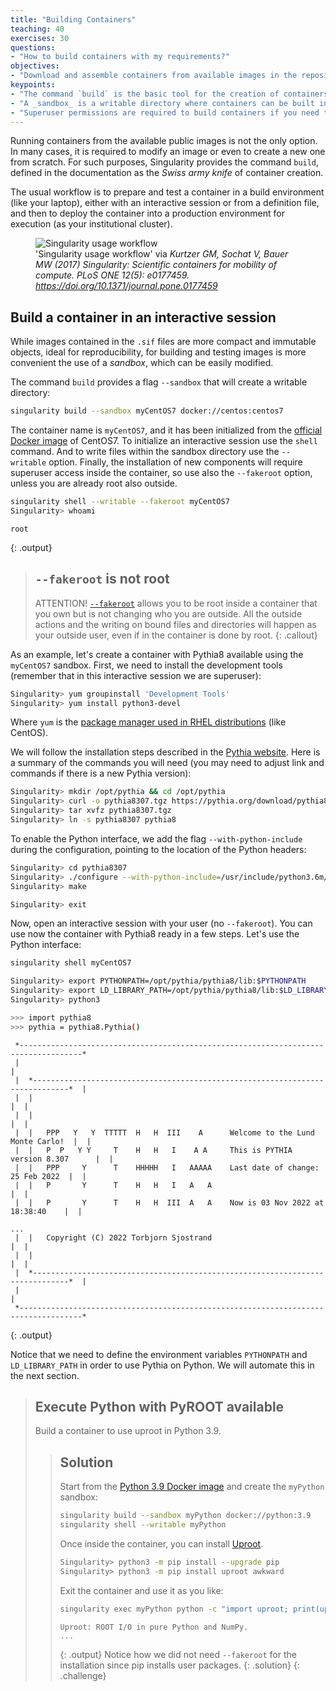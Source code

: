 ```yaml
---
title: "Building Containers"
teaching: 40
exercises: 30
questions:
- "How to build containers with my requirements?"
objectives:
- "Download and assemble containers from available images in the repositories."
keypoints:
- "The command `build` is the basic tool for the creation of containers."
- "A _sandbox_ is a writable directory where containers can be built interactively."
- "Superuser permissions are required to build containers if you need to install packages or manipulate the operating system."
---
```


Running containers from the available public images is not the only option. In many cases, it is required to modify
an image or even to create a new one from scratch. For such purposes, Singularity provides the command `build`,
defined in the documentation as the _Swiss army knife_ of container creation.

The usual workflow is to prepare and test a container in a build environment (like your laptop),
either with an interactive session or from a definition file,
and then to deploy the container into a production environment for execution (as your institutional cluster).

<figure>
  <img src="https://journals.plos.org/plosone/article/figure/image?size=large&id=10.1371/journal.pone.0177459.g001" alt="Singularity usage workflow"/>
  <figcaption>'Singularity usage workflow' via <i>Kurtzer GM, Sochat V, Bauer MW (2017) Singularity: Scientific containers for mobility of compute. PLoS ONE 12(5): e0177459. <a href="https://doi.org/10.1371/journal.pone.0177459">https://doi.org/10.1371/journal.pone.0177459</a></i></figcaption>
</figure>

## Build a container in an interactive session

While images contained in the `.sif` files are more compact and immutable objects, ideal for reproducibility, for building and testing images is
more convenient the use of a _sandbox_, which can be easily modified.

The command `build` provides a flag `--sandbox` that will create a writable directory:
```bash
singularity build --sandbox myCentOS7 docker://centos:centos7
```
The container name is `myCentOS7`, and it has been initialized from the [official Docker image](https://hub.docker.com/_/centos)
of CentOS7.
To initialize an interactive session use the `shell` command. And to write files within the sandbox directory use the `--writable` option.
Finally, the installation of new components will require superuser access inside the container, so use also the `--fakeroot` option, unless you are already root also outside.
```bash
singularity shell --writable --fakeroot myCentOS7
Singularity> whoami
```
~~~
root
~~~
{: .output}
> ## `--fakeroot` is not root
> ATTENTION! [`--fakeroot`](https://apptainer.org/docs/user/main/fakeroot.html) allows you to be root inside a container that you own but is not changing who you are outside.
> All the outside actions and the writing on bound files and directories will happen as your outside user, even if in the container is done by root.
{: .callout}

As an example, let's create a container with Pythia8 available using the `myCentOS7` sandbox.
First, we need to install the development tools (remember that in this interactive session we are superuser):
```bash
Singularity> yum groupinstall 'Development Tools'
Singularity> yum install python3-devel
```
Where `yum` is the [package manager used in RHEL distributions](https://en.wikipedia.org/wiki/Yum_(software))
(like CentOS).

We will follow the
installation steps described in the [Pythia website](https://pythia.org/).
Here is a summary of the commands you will need (you may need to adjust link and commands if there is a new Pythia version):

```bash
Singularity> mkdir /opt/pythia && cd /opt/pythia
Singularity> curl -o pythia8307.tgz https://pythia.org/download/pythia83/pythia8307.tgz
Singularity> tar xvfz pythia8307.tgz
Singularity> ln -s pythia8307 pythia8
```

To enable the Python interface, we add the flag `--with-python-include` during the configuration, pointing to the
location of the Python headers:

```bash
Singularity> cd pythia8307
Singularity> ./configure --with-python-include=/usr/include/python3.6m/
Singularity> make

Singularity> exit
```

Now, open an interactive session with your user (no `--fakeroot`). You can use now the container with Pythia8 ready in a
few steps. Let's use the Python interface:

```bash
singularity shell myCentOS7

Singularity> export PYTHONPATH=/opt/pythia/pythia8/lib:$PYTHONPATH
Singularity> export LD_LIBRARY_PATH=/opt/pythia/pythia8/lib:$LD_LIBRARY_PATH
Singularity> python3

>>> import pythia8
>>> pythia = pythia8.Pythia()
```
~~~
 *------------------------------------------------------------------------------------*
 |                                                                                    |
 |  *------------------------------------------------------------------------------*  |
 |  |                                                                              |  |
 |  |                                                                              |  |
 |  |   PPP   Y   Y  TTTTT  H   H  III    A      Welcome to the Lund Monte Carlo!  |  |
 |  |   P  P   Y Y     T    H   H   I    A A     This is PYTHIA version 8.307      |  |
 |  |   PPP     Y      T    HHHHH   I   AAAAA    Last date of change: 25 Feb 2022  |  |
 |  |   P       Y      T    H   H   I   A   A                                      |  |
 |  |   P       Y      T    H   H  III  A   A    Now is 03 Nov 2022 at 18:38:40    |  |

...
 |  |   Copyright (C) 2022 Torbjorn Sjostrand                                      |  |
 |  |                                                                              |  |
 |  *------------------------------------------------------------------------------*  |
 |                                                                                    |
 *------------------------------------------------------------------------------------*
~~~
{: .output}

Notice that we need to define the environment variables `PYTHONPATH` and `LD_LIBRARY_PATH` in order to use Pythia on Python.
We will automate this in the next section.

> ## Execute Python with PyROOT available
>
> Build a container to use uproot in Python 3.9.
>
> > ## Solution
> >
> > Start from the [Python 3.9 Docker image](https://hub.docker.com/_/python) and create the `myPython` sandbox:
> > ```bash
> > singularity build --sandbox myPython docker://python:3.9
> > singularity shell --writable myPython
> > ```
> > Once inside the container, you can install [Uproot](https://uproot.readthedocs.io/en/latest/index.html).
> > ```bash
> > Singularity> python3 -m pip install --upgrade pip
> > Singularity> python3 -m pip install uproot awkward
> > ```
> > Exit the container and use it as you like:
> > ```bash
> > singularity exec myPython python -c "import uproot; print(uproot.__doc__)"
> > ```
> > ~~~
> > Uproot: ROOT I/O in pure Python and NumPy.
> > ...
> > ~~~
> > {: .output}
> > Notice how we did not need `--fakeroot` for the installation since pip installs user packages.
> {: .solution}
{: .challenge}

